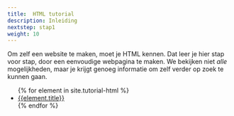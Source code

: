 ```yaml
---
title:  HTML tutorial
description: Inleiding
nextstep: stap1
weight: 10
---
```

Om zelf een website te maken, moet je HTML kennen. Dat leer je hier stap voor stap, door een eenvoudige webpagina te maken. We bekijken niet _alle_ mogelijkheden, maar je krijgt genoeg informatie om zelf verder op zoek te kunnen gaan.

<ul>
{% for element in site.tutorial-html %}
    <li><a href="{{element.url}}">{{element.title}}</a></li>
{% endfor %}
</ul>
